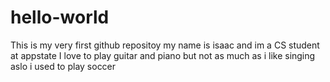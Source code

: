 # hello-world
This is my very first github repositoy
my name is isaac and im a CS student at appstate
I love to play guitar and piano but not as much as i like singing
aslo i used to play soccer
